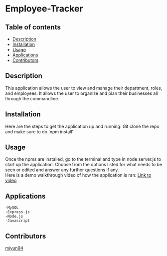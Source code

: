 # Employee-Tracker
  
## Table of contents
- [Description](#Description)
- [Installation](#Installation)
- [Usage](#Usage)
- [Applications](#Applications)
- [Contributors](#Contributors)

## Description
  This application allows the user to view and manage their department, roles, and employees. It allows the user to organize and plan their businesses all through the commandline.


## Installation
  Here are the steps to get the application up and running: 
  Git clone the repo and make sure to do 'npm install'

## Usage
  Once the npms are installed, go to the terminal and type in node server.js to start up the application. Choose from the options listed for what needs to be seen or edited and answer any further questions if any. 
  <br>
  Here is a demo walkthrough video of how the application is ran: [Link to video](https://youtu.be/Iux0NcKr_N0)

## Applications
    -MySQL
    -Express.js
    -Node.js
    -Javascript


## Contributors 
  [miyun94](https://github.com/miyun94)
